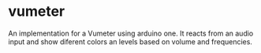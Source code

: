 # vumeter
An implementation for a Vumeter using arduino one. It reacts from an audio input and show diferent colors an levels based on volume and frequencies.
